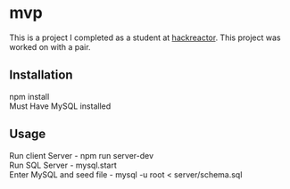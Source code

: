 # mvp  
This is a project I completed as a student at [hackreactor](http://hackreactor.com). This project was worked on with a pair.

## Installation  
npm install  
Must Have MySQL installed  

## Usage  
Run client Server - npm run server-dev  
Run SQL Server - mysql.start  
Enter MySQL and seed file - mysql -u root < server/schema.sql  
